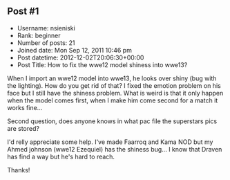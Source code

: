 ## Post #1
- Username: nsieniski
- Rank: beginner
- Number of posts: 21
- Joined date: Mon Sep 12, 2011 10:46 pm
- Post datetime: 2012-12-02T20:06:30+00:00
- Post Title: How to fix the wwe12 model shiness into wwe13?

When I import an wwe12 model into wwe13, he looks over shiny (bug with the lighting).
How do you get rid of that? I fixed the emotion problem on his face but I still have the shiness problem.
What is weird is that it only happen when the model comes first, when I make him come second for a match it works fine...

Second question, does anyone knows in what pac file the superstars pics are stored?

I'd relly appreciate some help. 
I've made Faarroq and Kama NOD but my Ahmed johnson (wwe12 Ezequiel) has the shiness bug...
I know that Draven has find a way but he's hard to reach.

Thanks!
